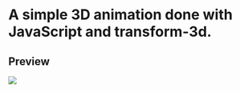 # A simple 3D animation done with JavaScript and transform-3d.

## Preview

![](https://github.com/IvanXh0/3d-animation-vanillaJS/blob/main/preview.gif)
